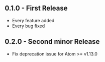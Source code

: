## 0.1.0 - First Release
* Every feature added
* Every bug fixed

## 0.2.0 - Second minor Release
* Fix deprecation issue for Atom >= v1.13.0
